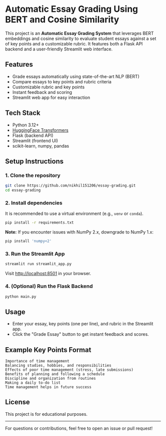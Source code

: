 # Automatic Essay Grading Using BERT and Cosine Similarity

This project is an **Automatic Essay Grading System** that leverages BERT embeddings and cosine similarity to evaluate student essays against a set of key points and a customizable rubric. It features both a Flask API backend and a user-friendly Streamlit web interface.

## Features
- Grade essays automatically using state-of-the-art NLP (BERT)
- Compare essays to key points and rubric criteria
- Customizable rubric and key points
- Instant feedback and scoring
- Streamlit web app for easy interaction

## Tech Stack
- Python 3.12+
- [HuggingFace Transformers](https://huggingface.co/transformers/)
- Flask (backend API)
- Streamlit (frontend UI)
- scikit-learn, numpy, pandas

## Setup Instructions

### 1. Clone the repository
```bash
git clone https://github.com/nikhil151206/essay-grading.git
cd essay-grading
```

### 2. Install dependencies
It is recommended to use a virtual environment (e.g., `venv` or `conda`).

```bash
pip install -r requirements.txt
```

**Note:** If you encounter issues with NumPy 2.x, downgrade to NumPy 1.x:
```bash
pip install 'numpy<2'
```

### 3. Run the Streamlit App
```bash
streamlit run streamlit_app.py
```
Visit [http://localhost:8501](http://localhost:8501) in your browser.

### 4. (Optional) Run the Flask Backend
```bash
python main.py
```

## Usage
- Enter your essay, key points (one per line), and rubric in the Streamlit app.
- Click the "Grade Essay" button to get instant feedback and scores.

## Example Key Points Format
```
Importance of time management
Balancing studies, hobbies, and responsibilities
Effects of poor time management (stress, late submissions)
Benefits of planning and following a schedule
Discipline and organization from routines
Making a daily to-do list
Time management helps in future success
```

## License
This project is for educational purposes.

---

For questions or contributions, feel free to open an issue or pull request! 